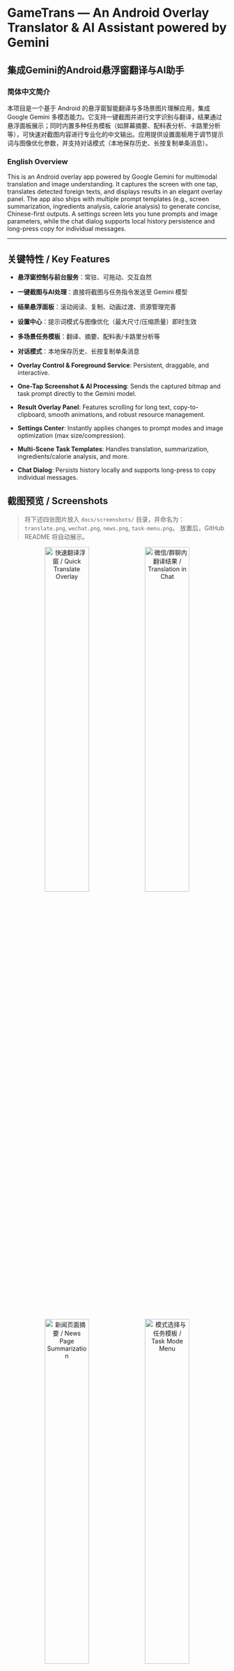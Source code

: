 # GameTrans — An Android Overlay Translator & AI Assistant powered by Gemini
## 集成Gemini的Android悬浮窗翻译与AI助手

### 简体中文简介
本项目是一个基于 Android 的悬浮窗智能翻译与多场景图片理解应用，集成 Google Gemini 多模态能力。它支持一键截图并进行文字识别与翻译，结果通过悬浮面板展示；同时内置多种任务模板（如屏幕摘要、配料表分析、卡路里分析等），可快速对截图内容进行专业化的中文输出。应用提供设置面板用于调节提示词与图像优化参数，并支持对话模式（本地保存历史、长按复制单条消息）。

### English Overview
This is an Android overlay app powered by Google Gemini for multimodal translation and image understanding. It captures the screen with one tap, translates detected foreign texts, and displays results in an elegant overlay panel. The app also ships with multiple prompt templates (e.g., screen summarization, ingredients analysis, calorie analysis) to generate concise, Chinese-first outputs. A settings screen lets you tune prompts and image parameters, while the chat dialog supports local history persistence and long-press copy for individual messages.

---

## 关键特性 / Key Features
- **悬浮窗控制与前台服务**：常驻、可拖动、交互自然
- **一键截图与AI处理**：直接将截图与任务指令发送至 Gemini 模型
- **结果悬浮面板**：滚动阅读、复制、动画过渡、资源管理完善
- **设置中心**：提示词模式与图像优化（最大尺寸/压缩质量）即时生效
- **多场景任务模板**：翻译、摘要、配料表/卡路里分析等
- **对话模式**：本地保存历史、长按复制单条消息

- **Overlay Control & Foreground Service**: Persistent, draggable, and interactive.
- **One-Tap Screenshot & AI Processing**: Sends the captured bitmap and task prompt directly to the Gemini model.
- **Result Overlay Panel**: Features scrolling for long text, copy-to-clipboard, smooth animations, and robust resource management.
- **Settings Center**: Instantly applies changes to prompt modes and image optimization (max size/compression).
- **Multi-Scene Task Templates**: Handles translation, summarization, ingredients/calorie analysis, and more.
- **Chat Dialog**: Persists history locally and supports long-press to copy individual messages.

## 截图预览 / Screenshots
> 将下述四张图片放入 `docs/screenshots/` 目录，并命名为：
> `translate.png`, `wechat.png`, `news.png`, `task-menu.png`。
> 放置后，GitHub README 将自动展示。

<p align="center">
  <img src="docs/screenshots/translate.png" alt="快速翻译浮窗 / Quick Translate Overlay" width="45%" />
  <img src="docs/screenshots/wechat.png" alt="微信/群聊内翻译结果 / Translation in Chat" width="45%" />
</p>
<p align="center">
  <img src="docs/screenshots/news.png" alt="新闻页面摘要 / News Page Summarization" width="45%" />
  <img src="docs/screenshots/task-menu.png" alt="模式选择与任务模板 / Task Mode Menu" width="45%" />
</p>

---

## 快速开始 / Quick Start
1.  在 Android Studio 中打开项目 (需要 Android 7.0+)。
2.  在 `local.properties` 文件中配置你的 API 密钥: `GEMINI_API_KEY=your_key`。
3.  同步、构建并在设备上运行。
4.  授予悬浮窗和屏幕捕获权限。
5.  点击悬浮窗按钮进行截图和处理；可在设置中切换不同的AI任务。
6.  使用对话窗口提问；历史记录会自动保存，长按消息可复制。

1.  Open the project in Android Studio (requires Android 7.0+).
2.  Configure your API key in the `local.properties` file: `GEMINI_API_KEY=your_key`.
3.  Sync, build, and run on a device.
4.  Grant the overlay and screen capture permissions.
5.  Tap the floating button to capture and process the screen; you can switch AI tasks in the Settings.
6.  Use the chat dialog for questions; history is saved automatically, and you can long-press a message to copy it.

---

## 开发日志摘要 / Development Log Summary

### Task 1: 悬浮窗 / Floating Window
-   **✅ 状态: 完成** / **Status: Complete**
-   **特性**: 权限处理 (`SYSTEM_ALERT_WINDOW`, `FOREGROUND_SERVICE`), 用于生命周期管理的前台服务 (`FloatingWindowService`), 以及使用 Jetpack Compose 构建的可拖动 UI。
-   **Features**: Permission handling, a foreground service (`FloatingWindowService`) for lifecycle management, and a draggable UI built with Jetpack Compose.

### Task 2: 屏幕截图 / Screen Capture
-   **✅ 状态: 完成** / **Status: Complete**
-   **特性**: 增强的权限管理 (`FOREGROUND_SERVICE_MEDIA_PROJECTION`), 使用 MediaProjection API 的 `ScreenCaptureManager`, 并与悬浮窗集成以触发截图。
-   **Features**: Enhanced permission management, a `ScreenCaptureManager` using the MediaProjection API, and integration with the floating window to trigger captures.

### Task 3: Gemini API 集成 / Gemini API Integration
-   **✅ 状态: 完成** / **Status: Complete**
-   **特性**: 用于处理图像翻译的 `GeminiApiManager`, 通过 `local.properties` 和 `BuildConfig` 进行的安全API密钥管理, 以及截图后触发的完整翻译流程。
-   **Features**: A `GeminiApiManager` for image translation, secure API key management via `local.properties` and `BuildConfig`, and a complete translation pipeline triggered after a screenshot.

### Tasks 4 & 5: 结果面板UI / Result Panel UI
-   **✅ 状态: 完成** / **Status: Complete**
-   **特性**: 采用 Material Design 3 风格的 `TranslationResultPanel` 组件，支持动画和长文本滚动。`TranslationPanelManager` 处理其生命周期和拖动手势。
-   **Features**: A `TranslationResultPanel` component with Material Design 3 styling, animations, and scrolling for long text. A `TranslationPanelManager` handles its lifecycle and drag gestures.

### Task 6: 设置界面 / Settings Screen
-   **✅ 状态: 完成** / **Status: Complete**
-   **特性**: 用于配置提示词模式 (优化、详细、自定义) 和图像参数 (最大尺寸、压缩质量) 的设置UI。`SettingsManager` 使用 `SharedPreferences` 持久化这些选项。
-   **Features**: A settings UI to configure prompt modes (Optimized, Detailed, Custom) and image parameters (max size, compression quality). A `SettingsManager` persists these choices using `SharedPreferences`.

### 优化与解决方案 / Optimizations & Solutions
-   **智能截图过滤**: 截图前自动隐藏翻译面板，避免其出现在截图中。
-   **质量改进**: 提高了默认图像尺寸和压缩质量以改善文本识别效果，并优化了提示词以提高准确性。
-   **问题排查**: 如果翻译不完整，用户可以切换到“详细模式”或在设置中提高图像质量。
-   **Smart Filtering**: The translation panel is now hidden before capturing the screen to prevent it from appearing in the screenshot.
-   **Quality Improvements**: Default image size and compression quality have been increased to improve text recognition, and prompts have been refined for better accuracy.
-   **Troubleshooting**: If translations are incomplete, users can switch to "Detailed Mode" or increase image quality settings.

---

## 多场景AI任务模板 / Multi-Scene AI Task Templates
`SettingsManager` 提供了多种内置提示词模板，可通过 `buildPrompt(task: AiTask)` 访问。

`SettingsManager` provides a variety of built-in prompt templates for different tasks, accessible via `buildPrompt(task: AiTask)`.

### 支持的任务类型 / Supported Task Types
-   **翻译 / Translation**
    -   `TRANSLATE_OPTIMIZED`: 快速翻译，速度优先 (Fast translation, prioritizing speed).
    -   `TRANSLATE_DETAILED`: 高精度翻译 (High-accuracy translation).
-   **内容创作与摘要 / Content Creation & Summarization**
    -   `SUMMARIZE_SCREEN`: 将屏幕内容总结为中文要点 (Summarizes the screen content into key points in Chinese).
    -   `REPHRASE_TO_CN`: 润色图片中的中文文本 (Polishes Chinese text from the image).
    -   `TLDR_KEYPOINTS`: 提取3-5个超简要点 (Extracts 3-5 ultra-concise key points).
-   **专业领域分析 / Domain-Specific Analysis**
    -   `ANALYZE_MEDICAL_IMAGE`: 医疗影像初步分析 (Preliminary analysis of medical images).
    -   `ANALYZE_CHART`: 解读图表，识别趋势与洞察 (Interprets charts to identify trends and insights).
    -   `INGREDIENTS_ANALYSIS`: 分析配料表并标记潜在有害物质 (Analyzes ingredient lists and flags potentially harmful substances).
    -   `CALORIE_ANALYSIS`: 从包装估算卡路里和营养信息 (Estimates calories and nutritional information from packaging).
    -   `IDENTIFY_PLANT_ANIMAL`: 识别动植物 (Identifies plants and animals).
    -   `IDENTIFY_DISH_AND_RECIPE`: 识别菜肴并提供示例食谱 (Identifies dishes and provides a sample recipe).

### 使用方式 / Usage
默认翻译流程不变。要使用特定任务提示词：
The default translation flow remains unchanged. To use a specific task prompt:
```kotlin
// 获取特定任务的提示词 / Get the prompt for a specific task
val settings = SettingsManager(context)
val prompt = settings.buildPrompt(AiTask.SUMMARIZE_SCREEN)

// 调用API时作为覆盖参数传入 / Pass it as an override when calling the API
val result = geminiApiManager.translateImage(bitmap, promptOverride = prompt)
```

### 设计原则与实践 / Design Principles
-   **统一入口**: 通过 `AiTask` 与 `buildPrompt(task)` 统一管理模板。
-   **低侵入**: 保留原有 `PromptMode` 与 `buildTranslationPrompt()` 以确保向后兼容。
-   **可扩展**: 新增场景仅需在 `AiTask` 与对应 `build...Prompt()` 中扩展。
-   **本地化**: 所有模板均以中文输出以优化体验。

-   **Unified Entry Point**: Manages all templates via `AiTask` and `buildPrompt(task)`.
-   **Low Intrusion**: Retains `PromptMode` and `buildTranslationPrompt()` for backward compatibility.
-   **Extensible**: Adding new scenarios only requires extending the `AiTask` enum and its corresponding `build...Prompt()` function.
-   **Localized**: All templates are designed to output in Chinese for the best user experience.

---

## 请我喝杯咖啡 / Buy Me a Coffee
如果这个项目对你有帮助，欢迎打赏一杯咖啡以支持后续开发与维护：

<p align="center">
  <img src="docs/donate/alipay.png" alt="支付宝打赏" width="45%" />
  <img src="docs/donate/wechat.png" alt="微信打赏" width="45%" />
</p>

> 将两张图片保存到仓库路径：`docs/donate/alipay.png` 与 `docs/donate/wechat.png`，README 将自动显示。
